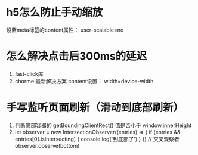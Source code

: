 # h5怎么防止手动缩放
  设置meta标签的content属性：<meta name="viewport" content="user-scalable=no"> user-scalable=no

# 怎么解决点击后300ms的延迟
  1. fast-click库
  2. chorme 最新解决方案 content设置：<meta name="viewport" content="width=device-width"> width=device-width

# 手写监听页面刷新（滑动到底部刷新）
  1. 判断底部容器的 getBoundingClientRect() 值是否小于 window.innerHeight
  2. let observer = new IntersectionObserver((entries) => {
        if (entries && entries[0].isIntersecting) {
          console.log('到底部了')
        }
     })  // 交叉观察者
     observer.observe(bottom) 
